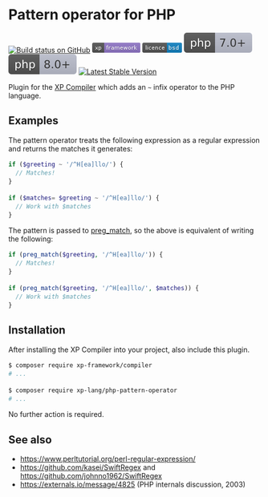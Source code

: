 Pattern operator for PHP
========================

[![Build status on GitHub](https://github.com/xp-lang/php-pattern-operator/workflows/Tests/badge.svg)](https://github.com/xp-lang/php-pattern-operator/actions)
[![XP Framework Module](https://raw.githubusercontent.com/xp-framework/web/master/static/xp-framework-badge.png)](https://github.com/xp-framework/core)
[![BSD Licence](https://raw.githubusercontent.com/xp-framework/web/master/static/licence-bsd.png)](https://github.com/xp-framework/core/blob/master/LICENCE.md)
[![Requires PHP 7.0+](https://raw.githubusercontent.com/xp-framework/web/master/static/php-7_0plus.svg)](http://php.net/)
[![Supports PHP 8.0+](https://raw.githubusercontent.com/xp-framework/web/master/static/php-8_0plus.svg)](http://php.net/)
[![Latest Stable Version](https://poser.pugx.org/xp-lang/php-pattern-operator/version.png)](https://packagpatternt.org/packages/xp-lang/php-pattern-operator)

Plugin for the [XP Compiler](https://github.com/xp-framework/compiler/) which adds an `~` infix operator to the PHP language.

Examples
--------
The pattern operator treats the following expression as a regular expression and returns the matches it generates:

```php
if ($greeting ~ '/^H[ea]llo/') {
  // Matches!
}

if ($matches= $greeting ~ '/^H[ea]llo/') {
  // Work with $matches
}
```

The pattern is passed to [preg_match](https://www.php.net/preg_match), so the above is equivalent of writing the following:

```php
if (preg_match($greeting, '/^H[ea]llo/')) {
  // Matches!
}

if (preg_match($greeting, '/^H[ea]llo/', $matches)) {
  // Work with $matches
}
```

Installation
------------
After installing the XP Compiler into your project, also include this plugin.

```bash
$ composer require xp-framework/compiler
# ...

$ composer require xp-lang/php-pattern-operator
# ...
```

No further action is required.

See also
--------
* https://www.perltutorial.org/perl-regular-expression/
* https://github.com/kasei/SwiftRegex and https://github.com/johnno1962/SwiftRegex
* https://externals.io/message/4825 (PHP internals discussion, 2003)